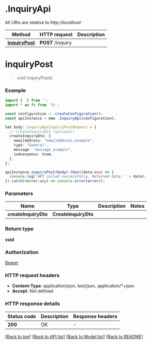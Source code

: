 # .InquiryApi

All URIs are relative to *http://localhost*

Method | HTTP request | Description
------------- | ------------- | -------------
[**inquiryPost**](InquiryApi.md#inquiryPost) | **POST** /inquiry | 


# **inquiryPost**
> void inquiryPost()


### Example


```typescript
import {  } from '';
import * as fs from 'fs';

const configuration = .createConfiguration();
const apiInstance = new .InquiryApi(configuration);

let body:.InquiryApiInquiryPostRequest = {
  // CreateInquiryDto (optional)
  createInquiryDto: {
    emailAddress: "emailAddress_example",
    type: "General",
    message: "message_example",
    isAnonymous: true,
  },
};

apiInstance.inquiryPost(body).then((data:any) => {
  console.log('API called successfully. Returned data: ' + data);
}).catch((error:any) => console.error(error));
```


### Parameters

Name | Type | Description  | Notes
------------- | ------------- | ------------- | -------------
 **createInquiryDto** | **CreateInquiryDto**|  |


### Return type

**void**

### Authorization

[Bearer](README.md#Bearer)

### HTTP request headers

 - **Content-Type**: application/json, text/json, application/*+json
 - **Accept**: Not defined


### HTTP response details
| Status code | Description | Response headers |
|-------------|-------------|------------------|
**200** | OK |  -  |

[[Back to top]](#) [[Back to API list]](README.md#documentation-for-api-endpoints) [[Back to Model list]](README.md#documentation-for-models) [[Back to README]](README.md)


